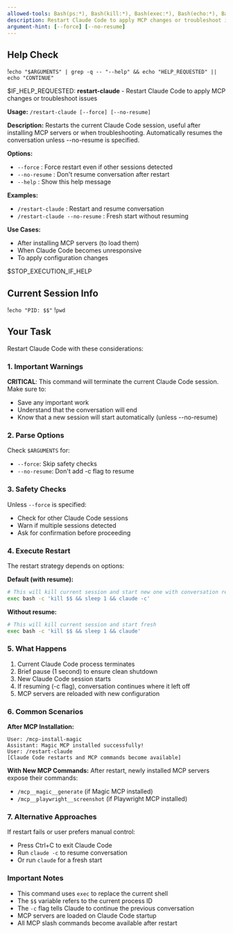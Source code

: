 ```yaml
---
allowed-tools: Bash(ps:*), Bash(kill:*), Bash(exec:*), Bash(echo:*), Bash(claude:*), Bash(test:*), Bash(pwd:*), Bash(sleep:*), Bash(bash:*), Bash(grep:*)
description: Restart Claude Code to apply MCP changes or troubleshoot issues
argument-hint: [--force] [--no-resume]
---
```


## Help Check
!`echo "$ARGUMENTS" | grep -q -- "--help" && echo "HELP_REQUESTED" || echo "CONTINUE"`

$IF_HELP_REQUESTED:
**restart-claude** - Restart Claude Code to apply MCP changes or troubleshoot issues

**Usage:** `/restart-claude [--force] [--no-resume]`

**Description:**
Restarts the current Claude Code session, useful after installing MCP servers or when troubleshooting. Automatically resumes the conversation unless --no-resume is specified.

**Options:**
- `--force`      : Force restart even if other sessions detected
- `--no-resume`  : Don't resume conversation after restart
- `--help`       : Show this help message

**Examples:**
- `/restart-claude`              : Restart and resume conversation
- `/restart-claude --no-resume`  : Fresh start without resuming

**Use Cases:**
- After installing MCP servers (to load them)
- When Claude Code becomes unresponsive
- To apply configuration changes

$STOP_EXECUTION_IF_HELP

## Current Session Info
!`echo "PID: $$"`
!`pwd`

## Your Task

Restart Claude Code with these considerations:

### 1. Important Warnings

**CRITICAL**: This command will terminate the current Claude Code session. Make sure to:
- Save any important work
- Understand that the conversation will end
- Know that a new session will start automatically (unless --no-resume)

### 2. Parse Options

Check `$ARGUMENTS` for:
- `--force`: Skip safety checks
- `--no-resume`: Don't add -c flag to resume

### 3. Safety Checks

Unless `--force` is specified:
- Check for other Claude Code sessions
- Warn if multiple sessions detected
- Ask for confirmation before proceeding

### 4. Execute Restart

The restart strategy depends on options:

**Default (with resume):**
```bash
# This will kill current session and start new one with conversation resume
exec bash -c 'kill $$ && sleep 1 && claude -c'
```

**Without resume:**
```bash
# This will kill current session and start fresh
exec bash -c 'kill $$ && sleep 1 && claude'
```

### 5. What Happens

1. Current Claude Code process terminates
2. Brief pause (1 second) to ensure clean shutdown
3. New Claude Code session starts
4. If resuming (-c flag), conversation continues where it left off
5. MCP servers are reloaded with new configuration

### 6. Common Scenarios

**After MCP Installation:**
```
User: /mcp-install-magic
Assistant: Magic MCP installed successfully!
User: /restart-claude
[Claude Code restarts and MCP commands become available]
```

**With New MCP Commands:**
After restart, newly installed MCP servers expose their commands:
- `/mcp__magic__generate` (if Magic MCP installed)
- `/mcp__playwright__screenshot` (if Playwright MCP installed)

### 7. Alternative Approaches

If restart fails or user prefers manual control:
- Press Ctrl+C to exit Claude Code
- Run `claude -c` to resume conversation
- Or run `claude` for a fresh start

### Important Notes

- This command uses `exec` to replace the current shell
- The `$$` variable refers to the current process ID
- The `-c` flag tells Claude to continue the previous conversation
- MCP servers are loaded on Claude Code startup
- All MCP slash commands become available after restart